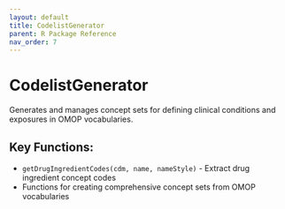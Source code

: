 ```yaml
---
layout: default
title: CodelistGenerator
parent: R Package Reference
nav_order: 7
---
```


# CodelistGenerator

Generates and manages concept sets for defining clinical conditions and exposures in OMOP vocabularies.

## Key Functions:

- `getDrugIngredientCodes(cdm, name, nameStyle)` - Extract drug ingredient concept codes
- Functions for creating comprehensive concept sets from OMOP vocabularies

